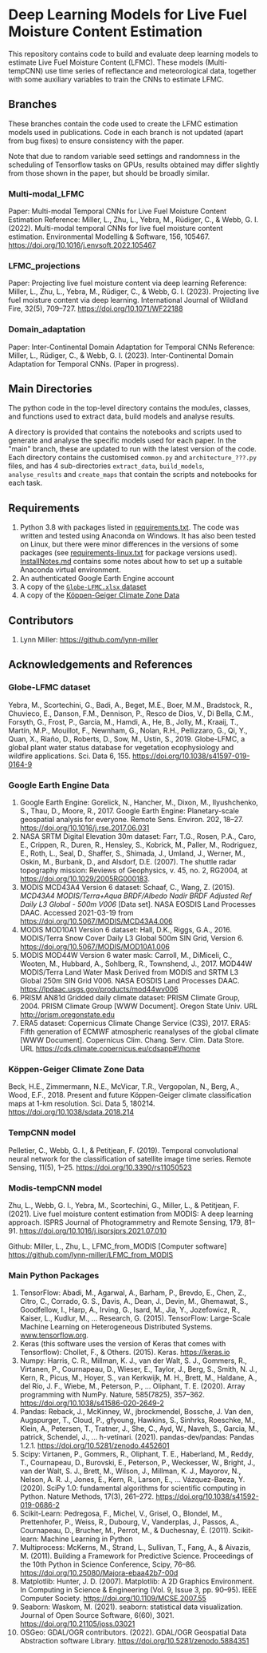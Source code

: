 # Deep Learning Models for Live Fuel Moisture Content Estimation
This repository contains code to build and evaluate deep learning models to estimate Live Fuel Moisture Content (LFMC). These models (Multi-tempCNN) use time series of reflectance and meteorological data, together with some auxiliary variables to train the CNNs to estimate LFMC.

## Branches
These branches contain the code used to create the LFMC estimation models used in publications. Code in each branch is not updated (apart from bug fixes) to ensure consistency with the paper.

Note that due to random variable seed settings and randomness in the scheduling of Tensorflow tasks on GPUs, results obtained may differ slightly from those shown in the paper, but should be broadly similar.

### Multi-modal_LFMC
Paper: Multi-modal Temporal CNNs for Live Fuel Moisture Content Estimation
Reference: Miller, L., Zhu, L., Yebra, M., Rüdiger, C., & Webb, G. I. (2022). Multi-modal temporal CNNs for live fuel moisture content estimation. Environmental Modelling & Software, 156, 105467. https://doi.org/10.1016/j.envsoft.2022.105467

### LFMC_projections
Paper: Projecting live fuel moisture content via deep learning
Reference: Miller, L., Zhu, L., Yebra, M., Rüdiger, C., & Webb, G. I. (2023). Projecting live fuel moisture content via deep learning. International Journal of Wildland Fire, 32(5), 709–727. https://doi.org/10.1071/WF22188

### Domain_adaptation
Paper: Inter-Continental Domain Adaptation for Temporal CNNs
Reference: Miller, L., Rüdiger, C., & Webb, G. I. (2023). Inter-Continental Domain Adaptation for Temporal CNNs. (Paper in progress).

## Main Directories
The python code in the top-level directory contains the modules, classes, and functions used to extract data, build models and analyse results.
 
A directory is provided that contains the notebooks and scripts used to generate and analyse the specific models used for each paper. In the "main" branch, these are updated to run with the latest version of the code. Each directory contains the customised `common.py` and `architecture_???.py` files, and has 4 sub-directories `extract_data`, `build_models`, `analyse_results` and `create_maps` that contain the scripts and notebooks for each task.

## Requirements
1. Python 3.8 with packages listed in [requirements.txt](../requirements.txt). The code was written and tested using Anaconda on Windows. It has also been tested on Linux, but there were minor differences in the versions of some packages (see [requirements-linux.txt](../requirements-linux.txt) for package versions used). [InstallNotes.md](../InstallNotes.md) contains some notes about how to set up a suitable Anaconda virtual environment.
2. An authenticated Google Earth Engine account
3. A copy of the [`Globe-LFMC.xlsx` dataset](#Globe-LFMC)
4. A copy of the [Köppen-Geiger Climate Zone Data](#Koppen-Geiger)

## Contributors
1. Lynn Miller: https://github.com/lynn-miller

## Acknowledgements and References

### Globe-LFMC dataset
Yebra, M., Scortechini, G., Badi, A., Beget, M.E., Boer, M.M., Bradstock, R., Chuvieco, E., Danson, F.M., Dennison, P., Resco de Dios, V., Di Bella, C.M., Forsyth, G., Frost, P., Garcia, M., Hamdi, A., He, B., Jolly, M., Kraaij, T., Martín, M.P., Mouillot, F., Newnham, G., Nolan, R.H., Pellizzaro, G., Qi, Y., Quan, X., Riaño, D., Roberts, D., Sow, M., Ustin, S., 2019. Globe-LFMC, a global plant water status database for vegetation ecophysiology and wildfire applications. Sci. Data 6, 155. https://doi.org/10.1038/s41597-019-0164-9

### Google Earth Engine Data
1. Google Earth Engine: Gorelick, N., Hancher, M., Dixon, M., Ilyushchenko, S., Thau, D., Moore, R., 2017. Google Earth Engine: Planetary-scale geospatial analysis for everyone. Remote Sens. Environ. 202, 18–27. https://doi.org/10.1016/j.rse.2017.06.031
2. NASA SRTM Digital Elevation 30m dataset: Farr, T.G., Rosen, P.A., Caro, E., Crippen, R., Duren, R., Hensley, S., Kobrick, M., Paller, M., Rodriguez, E., Roth, L., Seal, D., Shaffer, S., Shimada, J., Umland, J., Werner, M., Oskin, M., Burbank, D., and Alsdorf, D.E. (2007). The shuttle radar topography mission: Reviews of Geophysics, v. 45, no. 2, RG2004, at https://doi.org/10.1029/2005RG000183.
3. MODIS MCD43A4 Version 6 dataset: Schaaf, C., Wang, Z. (2015). <i>MCD43A4 MODIS/Terra+Aqua BRDF/Albedo Nadir BRDF Adjusted Ref Daily L3 Global - 500m V006</i> [Data set]. NASA EOSDIS Land Processes DAAC. Accessed 2021-03-19 from https://doi.org/10.5067/MODIS/MCD43A4.006 
4. MODIS MOD10A1 Version 6 dataset: Hall, D.K., Riggs, G.A., 2016. MODIS/Terra Snow Cover Daily L3 Global 500m SIN Grid, Version 6. https://doi.org/10.5067/MODIS/MOD10A1.006
5. MODIS MOD44W Version 6 water mask: Carroll, M., DiMiceli, C., Wooten, M., Hubbard, A., Sohlberg, R., Townshend, J., 2017. MOD44W MODIS/Terra Land Water Mask Derived from MODIS and SRTM L3 Global 250m SIN Grid V006. NASA EOSDIS Land Processes DAAC. https://lpdaac.usgs.gov/products/mod44wv006
6. PRISM AN81d Gridded daily climate dataset: PRISM Climate Group, 2004. PRISM Climate Group [WWW Document]. Oregon State Univ. URL http://prism.oregonstate.edu
7. ERA5 dataset: Copernicus Climate Change Service (C3S), 2017. ERA5: Fifth generation of ECMWF atmospheric reanalyses of the global climate [WWW Document]. Copernicus Clim. Chang. Serv. Clim. Data Store. URL https://cds.climate.copernicus.eu/cdsapp#!/home

### Köppen-Geiger Climate Zone Data
Beck, H.E., Zimmermann, N.E., McVicar, T.R., Vergopolan, N., Berg, A., Wood, E.F., 2018. Present and future Köppen-Geiger climate classification maps at 1-km resolution. Sci. Data 5, 180214. https://doi.org/10.1038/sdata.2018.214

### TempCNN model
Pelletier, C., Webb, G. I., & Petitjean, F. (2019). Temporal convolutional neural network for the classification of satellite image time series. Remote Sensing, 11(5), 1–25. https://doi.org/10.3390/rs11050523

### Modis-tempCNN model
Zhu, L., Webb, G. I., Yebra, M., Scortechini, G., Miller, L., & Petitjean, F. (2021). Live fuel moisture content estimation from MODIS: A deep learning approach. ISPRS Journal of Photogrammetry and Remote Sensing, 179, 81–91. https://doi.org/10.1016/j.isprsjprs.2021.07.010

Github: Miller, L., Zhu, L., LFMC_from_MODIS [Computer software] https://github.com/lynn-miller/LFMC_from_MODIS

### Main Python Packages
1. TensorFlow: Abadi, M., Agarwal, A., Barham, P., Brevdo, E., Chen, Z., Citro, C., Corrado, G. S., Davis, A., Dean, J., Devin, M., Ghemawat, S., Goodfellow, I., Harp, A., Irving, G., Isard, M., Jia, Y., Jozefowicz, R., Kaiser, L., Kudlur, M., … Research, G. (2015). TensorFlow: Large-Scale Machine Learning on Heterogeneous Distributed Systems. www.tensorflow.org.
2. Keras (this software uses the version of Keras that comes with Tensorflow): Chollet, F., & Others. (2015). Keras. https://keras.io
3. Numpy: Harris, C. R., Millman, K. J., van der Walt, S. J., Gommers, R., Virtanen, P., Cournapeau, D., Wieser, E., Taylor, J., Berg, S., Smith, N. J., Kern, R., Picus, M., Hoyer, S., van Kerkwijk, M. H., Brett, M., Haldane, A., del Río, J. F., Wiebe, M., Peterson, P., … Oliphant, T. E. (2020). Array programming with NumPy. Nature, 585(7825), 357–362. https://doi.org/10.1038/s41586-020-2649-2 
4. Pandas: Reback, J., McKinney, W., jbrockmendel, Bossche, J. Van den, Augspurger, T., Cloud, P., gfyoung, Hawkins, S., Sinhrks, Roeschke, M., Klein, A., Petersen, T., Tratner, J., She, C., Ayd, W., Naveh, S., Garcia, M., patrick, Schendel, J., … h-vetinari. (2021). pandas-dev/pandas: Pandas 1.2.1. https://doi.org/10.5281/zenodo.4452601
5. Scipy: Virtanen, P., Gommers, R., Oliphant, T. E., Haberland, M., Reddy, T., Cournapeau, D., Burovski, E., Peterson, P., Weckesser, W., Bright, J., van der Walt, S. J., Brett, M., Wilson, J., Millman, K. J., Mayorov, N., Nelson, A. R. J., Jones, E., Kern, R., Larson, E., … Vázquez-Baeza, Y. (2020). SciPy 1.0: fundamental algorithms for scientific computing in Python. Nature Methods, 17(3), 261–272. https://doi.org/10.1038/s41592-019-0686-2
6. Scikit-Learn: Pedregosa, F., Michel, V., Grisel, O., Blondel, M., Prettenhofer, P., Weiss, R., Dubourg, V., Vanderplas, J., Passos, A., Cournapeau, D., Brucher, M., Perrot, M., & Duchesnay, É. (2011). Scikit-learn: Machine Learning in Python
7. Multiprocess: McKerns, M., Strand, L., Sullivan, T., Fang, A., & Aivazis, M. (2011). Building a Framework for Predictive Science. Proceedings of the 10th Python in Science Conference, Scipy, 76–86. https://doi.org/10.25080/Majora-ebaa42b7-00d
8. Matplotlib: Hunter, J. D. (2007). Matplotlib: A 2D Graphics Environment. In Computing in Science & Engineering (Vol. 9, Issue 3, pp. 90–95). IEEE Computer Society. https://doi.org/10.1109/MCSE.2007.55
9. Seaborn: Waskom, M. (2021). seaborn: statistical data visualization. Journal of Open Source Software, 6(60), 3021. https://doi.org/10.21105/joss.03021
10. OSGeo: GDAL/OGR contributors. (2022). GDAL/OGR Geospatial Data Abstraction software Library. https://doi.org/10.5281/zenodo.5884351
